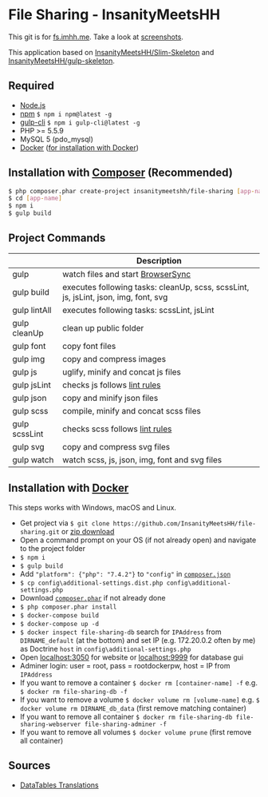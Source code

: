 # File Sharing - InsanityMeetsHH

This git is for [fs.imhh.me](http://fs.insanitymeetshh.net). Take a look at [screenshots](https://github.com/InsanityMeetsHH/file-sharing/tree/master/screenshots).

This application based on [InsanityMeetsHH/Slim-Skeleton](https://github.com/InsanityMeetsHH/Slim-Skeleton) and [InsanityMeetsHH/gulp-skeleton](https://github.com/InsanityMeetsHH/gulp-Skeleton).

## Required
* [Node.js](http://nodejs.org/en/download/)
* [npm](http://www.npmjs.com/get-npm) `$ npm i npm@latest -g`
* [gulp-cli](https://www.npmjs.com/package/gulp-cli) `$ npm i gulp-cli@latest -g`
* PHP >= 5.5.9
* MySQL 5 (pdo_mysql)
* [Docker](https://www.docker.com/) ([for installation with Docker](https://github.com/InsanityMeetsHH/file-sharing#installation-with-docker))

## Installation with [Composer](https://getcomposer.org/download/1.10.1/composer.phar) (Recommended)

```bash
$ php composer.phar create-project insanitymeetshh/file-sharing [app-name]
$ cd [app-name]
$ npm i
$ gulp build
```

## Project Commands
|               | Description                                                                                                                |
|---------------|----------------------------------------------------------------------------------------------------------------------------|
| gulp          | watch files and start [BrowserSync](https://www.npmjs.com/package/browser-sync)                                            |
| gulp build    | executes following tasks: cleanUp, scss, scssLint, js, jsLint, json, img, font, svg                                        |
| gulp lintAll  | executes following tasks: scssLint, jsLint                                                                                 |
| gulp cleanUp  | clean up public folder                                                                                                     |
| gulp font     | copy font files                                                                                                            |
| gulp img      | copy and compress images                                                                                                   |
| gulp js       | uglify, minify and concat js files                                                                                         |
| gulp jsLint   | checks js follows [lint rules](https://github.com/InsanityMeetsHH/file-sharing/blob/master/gulpfiles/app/js-lint.json)     |
| gulp json     | copy and minify json files                                                                                                 |
| gulp scss     | compile, minify and concat scss files                                                                                      |
| gulp scssLint | checks scss follows [lint rules](https://github.com/InsanityMeetsHH/file-sharing/blob/master/gulpfiles/app/scss-lint.json) |
| gulp svg      | copy and compress svg files                                                                                                |
| gulp watch    | watch scss, js, json, img, font and svg files                                                                              |

## Installation with [Docker](https://www.docker.com/)
This steps works with Windows, macOS and Linux. 
* Get project via `$ git clone https://github.com/InsanityMeetsHH/file-sharing.git` or [zip download](https://github.com/InsanityMeetsHH/file-sharing/archive/master.zip)
* Open a command prompt on your OS (if not already open) and navigate to the project folder
* `$ npm i`
* `$ gulp build`
* Add `"platform": {"php": "7.4.2"}` to `"config"` in [`composer.json`](https://github.com/InsanityMeetsHH/file-sharing/blob/master/composer.json#L46)
* `$ cp config\additional-settings.dist.php config\additional-settings.php`
* Download [`composer.phar`](https://getcomposer.org/download/1.10.1/composer.phar) if not already done
* `$ php composer.phar install`
* `$ docker-compose build`
* `$ docker-compose up -d`
* `$ docker inspect file-sharing-db` search for `IPAddress` from `DIRNAME_default` (at the bottom) and set IP (e.g. 172.20.0.2 often by me) as Doctrine `host` in `config\additional-settings.php`
* Open [localhost:3050](http://localhost:3050) for website or [localhost:9999](http://localhost:9999) for database gui
* Adminer login: user = root, pass = rootdockerpw, host = IP from `IPAddress`
* If you want to remove a container `$ docker rm [container-name] -f` e.g. `$ docker rm file-sharing-db -f`
* If you want to remove a volume `$ docker volume rm [volume-name]` e.g. `$ docker volume rm DIRNAME_db_data` (first remove matching container)
* If you want to remove all container `$ docker rm file-sharing-db file-sharing-webserver file-sharing-adminer -f`
* If you want to remove all volumes `$ docker volume prune` (first remove all container)

## Sources
* [DataTables Translations](https://datatables.net/plug-ins/i18n/)
